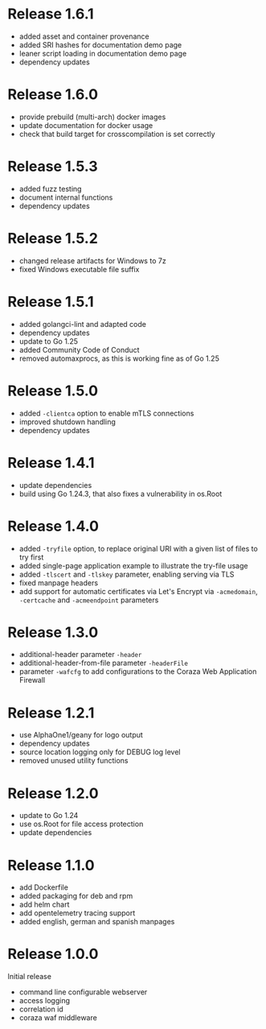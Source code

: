 <!-- SPDX-FileCopyrightText: 2025 The SonicWeb contributors.
     SPDX-License-Identifier: MPL-2.0
-->
Release 1.6.1
=============

- added asset and container provenance
- added SRI hashes for documentation demo page
- leaner script loading in documentation demo page
- dependency updates

Release 1.6.0
=============

- provide prebuild (multi-arch) docker images
- update documentation for docker usage
- check that build target for crosscompilation is set correctly

Release 1.5.3
=============

- added fuzz testing
- document internal functions
- dependency updates

Release 1.5.2
=============

- changed release artifacts for Windows to 7z
- fixed Windows executable file suffix

Release 1.5.1
=============

- added golangci-lint and adapted code
- dependency updates
- update to Go 1.25
- added Community Code of Conduct
- removed automaxprocs, as this is working fine as of Go 1.25

Release 1.5.0
=============

- added `-clientca` option to enable mTLS connections
- improved shutdown handling
- dependency updates

Release 1.4.1
=============

- update dependencies
- build using Go 1.24.3, that also fixes a vulnerability in os.Root

Release 1.4.0
=============

- added `-tryfile` option, to replace original URI with a given list of
  files to try first
- added single-page application example to illustrate the try-file usage
- added `-tlscert` and `-tlskey` parameter, enabling serving via TLS
- fixed manpage headers
- add support for automatic certificates via Let's Encrypt
  via `-acmedomain`, `-certcache` and `-acmeendpoint` parameters

Release 1.3.0
=============

- additional-header parameter `-header`
- additional-header-from-file parameter `-headerFile`
- parameter `-wafcfg` to add configurations to the Coraza Web Application Firewall

Release 1.2.1
=============

- use AlphaOne1/geany for logo output
- dependency updates
- source location logging only for DEBUG log level
- removed unused utility functions

Release 1.2.0
=============

- update to Go 1.24
- use os.Root for file access protection
- update dependencies

Release 1.1.0
=============

- add Dockerfile
- added packaging for deb and rpm
- add helm chart
- add opentelemetry tracing support
- added english, german and spanish manpages

Release 1.0.0
=============

Initial release

- command line configurable webserver
- access logging
- correlation id
- coraza waf middleware
